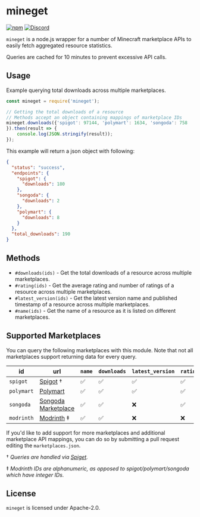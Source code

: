 # mineget
[![npm](https://img.shields.io/npm/v/mineget)](https://www.npmjs.com/package/mineget)
[![Discord](https://img.shields.io/discord/818135932103557162?color=7289da&logo=discord)](https://discord.gg/tVYhJfyDWG)

`mineget` is a node.js wrapper for a number of Minecraft marketplace APIs to easily fetch aggregated resource statistics.

Queries are cached for 10 minutes to prevent excessive API calls.

## Usage
Example querying total downloads across multiple marketplaces.
```js
const mineget = require('mineget');

// Getting the total downloads of a resource
// Methods accept an object containing mappings of marketplace IDs
mineget.downloads({'spigot': 97144, 'polymart': 1634, 'songoda': 758
}).then(result => {
    console.log(JSON.stringify(result));
});
```
This example will return a json object with following:
```json
{
  "status": "success",
  "endpoints": {
    "spigot": {
      "downloads": 180
    },
    "songoda": {
      "downloads": 2
    },
    "polymart": {
      "downloads": 8
    }
  },
  "total_downloads": 190
}
```

## Methods
* `#downloads(ids)` - Get the total downloads of a resource across multiple marketplaces.
* `#rating(ids)` - Get the average rating and number of ratings of a resource across multiple marketplaces.
* `#latest_version(ids)` - Get the latest version name and published timestamp of a resource across multiple marketplaces.
* `#name(ids)` - Get the name of a resource as it is listed on different marketplaces.

## Supported Marketplaces
You can query the following marketplaces with this module. Note that not all marketplaces support returning data for every query.

| id         | url                                             | `name` | `downloads` | `latest_version` | `rating` | `price` |
|------------|-------------------------------------------------|--------|-------------|------------------|----------|---------|
| `spigot`   | [Spigot](https://www.spigotmc.org/) &dagger;    | ✅      | ✅           | ✅                | ✅        | ✅       |
| `polymart` | [Polymart](https://polymart.com/)               | ✅      | ✅           | ✅                | ✅        | ✅       |
| `songoda`  | [Songoda Marketplace](https://songoda.com/)     | ✅      | ✅           | ❌                | ✅        | ✅       |
| `modrinth` | [Modrinth](https://www.modrinth.com/) &ddagger; | ✅      | ✅           | ❌                | ❌        | ❌       |

If you'd like to add support for more marketplaces and additional marketplace API mappings, you can do so by submitting a pull request editing the `marketplaces.json`.

&dagger; *Queries are handled via [Spiget](https://spiget.org).*

&ddagger; *Modrinth IDs are alphanumeric, as opposed to spigot/polymart/songoda which have integer IDs.*

## License
`mineget` is licensed under Apache-2.0.